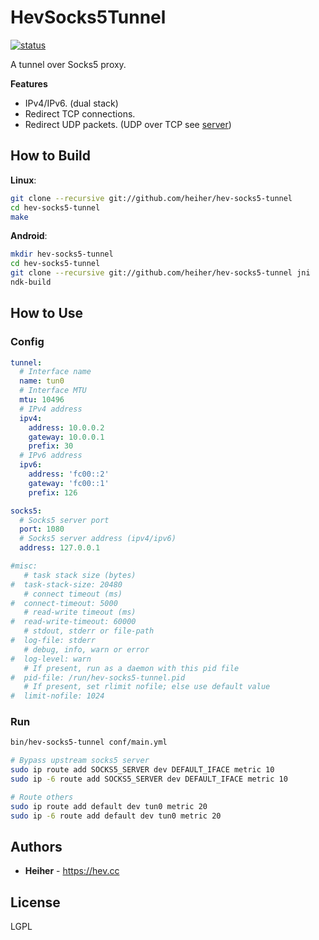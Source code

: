 # HevSocks5Tunnel

[![status](https://gitlab.com/hev/hev-socks5-tunnel/badges/master/pipeline.svg)](https://gitlab.com/hev/hev-socks5-tunnel/commits/master)

A tunnel over Socks5 proxy.

**Features**
* IPv4/IPv6. (dual stack)
* Redirect TCP connections.
* Redirect UDP packets. (UDP over TCP see [server](https://gitlab.com/hev/hev-socks5-server))

## How to Build

**Linux**:
```bash
git clone --recursive git://github.com/heiher/hev-socks5-tunnel
cd hev-socks5-tunnel
make
```

**Android**:
```bash
mkdir hev-socks5-tunnel
cd hev-socks5-tunnel
git clone --recursive git://github.com/heiher/hev-socks5-tunnel jni
ndk-build
```

## How to Use

### Config

```yaml
tunnel:
  # Interface name
  name: tun0
  # Interface MTU
  mtu: 10496
  # IPv4 address
  ipv4:
    address: 10.0.0.2
    gateway: 10.0.0.1
    prefix: 30
  # IPv6 address
  ipv6:
    address: 'fc00::2'
    gateway: 'fc00::1'
    prefix: 126

socks5:
  # Socks5 server port
  port: 1080
  # Socks5 server address (ipv4/ipv6)
  address: 127.0.0.1

#misc:
   # task stack size (bytes)
#  task-stack-size: 20480
   # connect timeout (ms)
#  connect-timeout: 5000
   # read-write timeout (ms)
#  read-write-timeout: 60000
   # stdout, stderr or file-path
#  log-file: stderr
   # debug, info, warn or error
#  log-level: warn
   # If present, run as a daemon with this pid file
#  pid-file: /run/hev-socks5-tunnel.pid
   # If present, set rlimit nofile; else use default value
#  limit-nofile: 1024
```

### Run

```bash
bin/hev-socks5-tunnel conf/main.yml

# Bypass upstream socks5 server
sudo ip route add SOCKS5_SERVER dev DEFAULT_IFACE metric 10
sudo ip -6 route add SOCKS5_SERVER dev DEFAULT_IFACE metric 10

# Route others
sudo ip route add default dev tun0 metric 20
sudo ip -6 route add default dev tun0 metric 20
```

## Authors
* **Heiher** - https://hev.cc

## License
LGPL
